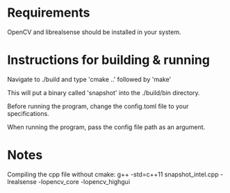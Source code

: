 # Requirements

OpenCV and librealsense should be installed in your system.

# Instructions for building & running

Navigate to ./build and type 'cmake ..' followed by 'make'

This will put a binary called 'snapshot' into the ./build/bin directory.

Before running the program, change the config.toml file to your specifications.

When running the program, pass the config file path as an argument.

# Notes

Compiling the cpp file without cmake: g++ -std=c++11 snapshot_intel.cpp -lrealsense -lopencv_core -lopencv_highgui
